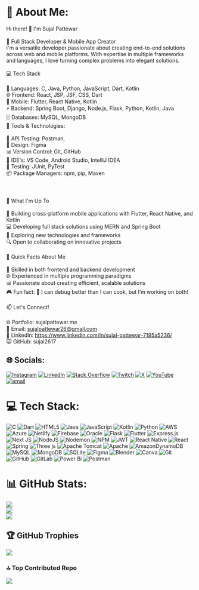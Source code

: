 # 💫 About Me:
Hi there! 👋 I'm Sujal Pattewar<br><br>🚀 Full Stack Developer & Mobile App Creator<br>I'm a versatile developer passionate about creating end-to-end solutions across web and mobile platforms. With expertise in multiple frameworks and languages, I love turning complex problems into elegant solutions.<br><br>💻 Tech Stack<br><br>🎯 Languages: C, Java, Python, JavaScript, Dart, Kotlin<br>🌐 Frontend: React, JSP, JSF, CSS, Dart<br>📱 Mobile: Flutter, React Native, Kotlin<br>⚡ Backend: Spring Boot, Django, Node.js, Flask, Python, Kotlin, Java<br>🗄️ Databases: MySQL, MongoDB<br>🔧 Tools & Technologies:<br><br>📡 API Testing: Postman,<br>🎨 Design: Figma<br>📊 Version Control: Git, GitHub<br>🚀 IDE's: VS Code, Android Studio, IntelliJ IDEA<br>🧪 Testing: JUnit, PyTest<br>📦 Package Managers: npm, pip, Maven<br><br><br><br>🎯 What I'm Up To<br><br>📱 Building cross-platform mobile applications with Flutter, React Native, and Kotlin<br>💻 Developing full stack solutions using MERN and Spring Boot<br>🌱 Exploring new technologies and frameworks<br>🔍 Open to collaborating on innovative projects<br><br>🚀 Quick Facts About Me<br><br>🎨 Skilled in both frontend and backend development<br>🌐 Experienced in multiple programming paradigms<br>📊 Passionate about creating efficient, scalable solutions<br>🎮 Fun fact:  🎯 I can debug better than I can cook, but I’m working on both!<br><br>📫 Let's Connect!<br><br>🌐 Portfolio: sujalpattewar.me<br>📧 Email: sujalpattewar26@gmail.com<br>💼 LinkedIn: https://www.linkedin.com/in/sujal-pattewar-7195a5236/<br>🐱 GitHub: sujal2617


## 🌐 Socials:
[![Instagram](https://img.shields.io/badge/Instagram-%23E4405F.svg?logo=Instagram&logoColor=white)](https://instagram.com/sujalp_) [![LinkedIn](https://img.shields.io/badge/LinkedIn-%230077B5.svg?logo=linkedin&logoColor=white)](https://linkedin.com/in/sujal-pattewar-7195a5236) [![Stack Overflow](https://img.shields.io/badge/-Stackoverflow-FE7A16?logo=stack-overflow&logoColor=white)](https://stackoverflow.com/users/22521801) [![Twitch](https://img.shields.io/badge/Twitch-%239146FF.svg?logo=Twitch&logoColor=white)](https://twitch.tv/sjl_p_2624) [![X](https://img.shields.io/badge/X-black.svg?logo=X&logoColor=white)](https://x.com/Sujal_pattewar) [![YouTube](https://img.shields.io/badge/YouTube-%23FF0000.svg?logo=YouTube&logoColor=white)](https://youtube.com/@UCsQbwh5obThJf5uIe_64Xaw) [![email](https://img.shields.io/badge/Email-D14836?logo=gmail&logoColor=white)](mailto:sujalpattewar26@gmail.com) 

# 💻 Tech Stack:
![C](https://img.shields.io/badge/c-%2300599C.svg?style=plastic&logo=c&logoColor=white) ![Dart](https://img.shields.io/badge/dart-%230175C2.svg?style=plastic&logo=dart&logoColor=white) ![HTML5](https://img.shields.io/badge/html5-%23E34F26.svg?style=plastic&logo=html5&logoColor=white) ![Java](https://img.shields.io/badge/java-%23ED8B00.svg?style=plastic&logo=openjdk&logoColor=white) ![JavaScript](https://img.shields.io/badge/javascript-%23323330.svg?style=plastic&logo=javascript&logoColor=%23F7DF1E) ![Kotlin](https://img.shields.io/badge/kotlin-%237F52FF.svg?style=plastic&logo=kotlin&logoColor=white) ![Python](https://img.shields.io/badge/python-3670A0?style=plastic&logo=python&logoColor=ffdd54) ![AWS](https://img.shields.io/badge/AWS-%23FF9900.svg?style=plastic&logo=amazon-aws&logoColor=white) ![Azure](https://img.shields.io/badge/azure-%230072C6.svg?style=plastic&logo=microsoftazure&logoColor=white) ![Netlify](https://img.shields.io/badge/netlify-%23000000.svg?style=plastic&logo=netlify&logoColor=#00C7B7) ![Firebase](https://img.shields.io/badge/firebase-%23039BE5.svg?style=plastic&logo=firebase) ![Oracle](https://img.shields.io/badge/Oracle-F80000?style=plastic&logo=oracle&logoColor=white) ![Flask](https://img.shields.io/badge/flask-%23000.svg?style=plastic&logo=flask&logoColor=white) ![Flutter](https://img.shields.io/badge/Flutter-%2302569B.svg?style=plastic&logo=Flutter&logoColor=white) ![Express.js](https://img.shields.io/badge/express.js-%23404d59.svg?style=plastic&logo=express&logoColor=%2361DAFB) ![Next JS](https://img.shields.io/badge/Next-black?style=plastic&logo=next.js&logoColor=white) ![NodeJS](https://img.shields.io/badge/node.js-6DA55F?style=plastic&logo=node.js&logoColor=white) ![Nodemon](https://img.shields.io/badge/NODEMON-%23323330.svg?style=plastic&logo=nodemon&logoColor=%BBDEAD) ![NPM](https://img.shields.io/badge/NPM-%23CB3837.svg?style=plastic&logo=npm&logoColor=white) ![JWT](https://img.shields.io/badge/JWT-black?style=plastic&logo=JSON%20web%20tokens) ![React Native](https://img.shields.io/badge/react_native-%2320232a.svg?style=plastic&logo=react&logoColor=%2361DAFB) ![React](https://img.shields.io/badge/react-%2320232a.svg?style=plastic&logo=react&logoColor=%2361DAFB) ![Spring](https://img.shields.io/badge/spring-%236DB33F.svg?style=plastic&logo=spring&logoColor=white) ![Three js](https://img.shields.io/badge/threejs-black?style=plastic&logo=three.js&logoColor=white) ![Apache Tomcat](https://img.shields.io/badge/apache%20tomcat-%23F8DC75.svg?style=plastic&logo=apache-tomcat&logoColor=black) ![Apache](https://img.shields.io/badge/apache-%23D42029.svg?style=plastic&logo=apache&logoColor=white) ![AmazonDynamoDB](https://img.shields.io/badge/Amazon%20DynamoDB-4053D6?style=plastic&logo=Amazon%20DynamoDB&logoColor=white) ![MySQL](https://img.shields.io/badge/mysql-4479A1.svg?style=plastic&logo=mysql&logoColor=white) ![MongoDB](https://img.shields.io/badge/MongoDB-%234ea94b.svg?style=plastic&logo=mongodb&logoColor=white) ![SQLite](https://img.shields.io/badge/sqlite-%2307405e.svg?style=plastic&logo=sqlite&logoColor=white) ![Figma](https://img.shields.io/badge/figma-%23F24E1E.svg?style=plastic&logo=figma&logoColor=white) ![Blender](https://img.shields.io/badge/blender-%23F5792A.svg?style=plastic&logo=blender&logoColor=white) ![Canva](https://img.shields.io/badge/Canva-%2300C4CC.svg?style=plastic&logo=Canva&logoColor=white) ![Git](https://img.shields.io/badge/git-%23F05033.svg?style=plastic&logo=git&logoColor=white) ![GitHub](https://img.shields.io/badge/github-%23121011.svg?style=plastic&logo=github&logoColor=white) ![GitLab](https://img.shields.io/badge/gitlab-%23181717.svg?style=plastic&logo=gitlab&logoColor=white) ![Power Bi](https://img.shields.io/badge/power_bi-F2C811?style=plastic&logo=powerbi&logoColor=black) ![Postman](https://img.shields.io/badge/Postman-FF6C37?style=plastic&logo=postman&logoColor=white)
# 📊 GitHub Stats:
![](https://github-readme-stats.vercel.app/api?username=sujal2617&theme=radical&hide_border=false&include_all_commits=true&count_private=true)<br/>
![](https://github-readme-streak-stats.herokuapp.com/?user=sujal2617&theme=radical&hide_border=false)<br/>
![](https://github-readme-stats.vercel.app/api/top-langs/?username=sujal2617&theme=radical&hide_border=false&include_all_commits=true&count_private=true&layout=compact)

## 🏆 GitHub Trophies
![](https://github-profile-trophy.vercel.app/?username=sujal2617&theme=radical&no-frame=false&no-bg=false&margin-w=4)

### 🔝 Top Contributed Repo
![](https://github-contributor-stats.vercel.app/api?username=sujal2617&limit=5&theme=dark&combine_all_yearly_contributions=true)

<!-- Proudly created with GPRM ( https://gprm.itsvg.in ) -->

